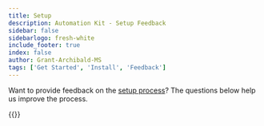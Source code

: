 ```yaml
---
title: Setup
description: Automation Kit - Setup Feedback
sidebar: false
sidebarlogo: fresh-white
include_footer: true
index: false
author: Grant-Archibald-MS
tags: ['Get Started', 'Install', 'Feedback']
---
```


Want to provide feedback on the [setup process](/get-started/setup)? The questions below help us improve the process.

{{<questions name="/content/en-us/get-started/setup-feedback.json" completed="Thank you for completing setup steps" showNavigationButtons=true >}}